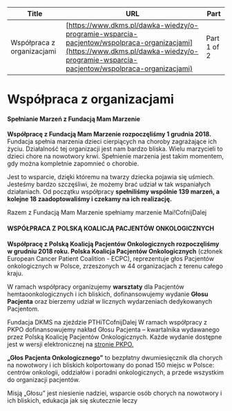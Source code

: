| **Title**       | **URL**           | **Part**              |
|-----------------|-------------------|-----------------------|
| Współpraca z organizacjami         | [https://www.dkms.pl/dawka-wiedzy/o-programie-wsparcia-pacjentow/wspolpraca-organizacjami](https://www.dkms.pl/dawka-wiedzy/o-programie-wsparcia-pacjentow/wspolpraca-organizacjami)    | Part 1 of 2          |

# Współpraca z organizacjami

#### Spełnianie Marzeń z Fundacją Mam Marzenie


**Współpracę z Fundacją Mam Marzenie rozpoczęliśmy 1 grudnia 2018\.** Fundacja spełnia marzenia dzieci cierpiących na choroby zagrażające ich życiu. Działalność tej organizacji jest nam bardzo bliska. Wielu marzycieli to dzieci chore na nowotwory krwi. Spełnienie marzenia jest takim momentem, gdy można kompletnie zapomnieć o chorobie.


Jest to wsparcie, dzięki któremu na twarzy dziecka pojawia się uśmiech. Jesteśmy bardzo szczęśliwi, że możemy brać udział w tak wspaniałych działaniach. Od początku współpracy **spełniliśmy wspólnie 139 marzeń, a kolejne 18 zaadoptowaliśmy i czekamy na ich realizację.**


Razem z Fundacją Mam Marzenie spełniamy marzenie Mai!CofnijDalej
#### WSPÓŁPRACA Z POLSKĄ KOALICJĄ PACJENTÓW ONKOLOGICZNYCH


**Współpracę z Polską Koalicją Pacjentów Onkologicznych rozpoczęliśmy w grudniu 2018 roku. Polska Koalicja Pacjentów Onkologicznych** (członek European Cancer Patient Coalition \- ECPC), reprezentuje głos Pacjentów onkologicznych w Polsce, zrzeszonych w 44 organizacjach z terenu całego kraju.


W ramach współpracy organizujemy **warsztaty** dla Pacjentów hemtaoonkologicznych i ich bliskich, dofinansowujemy wydanie **Głosu Pacjenta** oraz bierzemy udział w licznych wydarzeniach dedykowanych Pacjentom.


Fundacja DKMS na zjeździe PTHiTCofnijDalej
W ramach współpracy z PKPO dofinansowujemy nakład Głosu Pacjenta – kwartalnika wydawanego przez Polską Koalicję Pacjentów Onkologicznych. Każde wydanie dostępne jest w wersji elektronicznej na [stronie PKPO.](https://www.pkopo.pl/glos_pacjenta_onkologicznego)


**„Głos Pacjenta Onkologicznego”** to bezpłatny dwumiesięcznik dla chorych na nowotwory i ich bliskich kolportowany do ponad 150 miejsc w Polsce: centrów onkologii, oddziałów i poradni onkologicznych, a przede wszystkim do organizacji pacjentów.


Misją „Głosu” jest niesienie nadziei, wsparcie osób chorych na nowotwory i ich bliskich, edukacja jak się skutecznie leczy